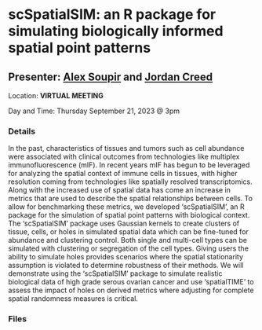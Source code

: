 # scSpatialSIM: an R package for simulating biologically informed spatial point patterns

## Presenter: [Alex Soupir](mailto:Alex.Soupir@moffitt.org) and [Jordan Creed](mailto:Jordan.H.Creed@moffitt.org)

Location: **VIRTUAL MEETING** 

Day and Time: Thursday September 21, 2023 @ 3pm

### Details

In the past, characteristics of tissues and tumors such as cell abundance were
associated with clinical outcomes from technologies like multiplex
immunofluorescence (mIF). In recent years mIF has begun to be leveraged for
analyzing the spatial context of immune cells in tissues, with higher
resolution coming from technologies like spatially resolved transcriptomics.
Along with the increased use of spatial data has come an increase in metrics
that are used to describe the spatial relationships between cells. To allow
for benchmarking these metrics, we developed ‘scSpatialSIM’, an R package for
the simulation of spatial point patterns with biological context. The
‘scSpatialSIM’ package uses Gaussian kernels to create clusters of tissue,
cells, or holes in simulated spatial data which can be fine-tuned for
abundance and clustering control. Both single and multi-cell types can be
simulated with clustering or segregation of the cell types. Giving users the
ability to simulate holes provides scenarios where the spatial stationarity
assumption is violated to determine robustness of their methods. We will
demonstrate using the ‘scSpatialSIM’ package to simulate realistic biological
data of high grade serous ovarian cancer and use ‘spatialTIME’ to assess the
impact of holes on derived metrics where adjusting for complete spatial
randomness measures is critical.


###  Files

